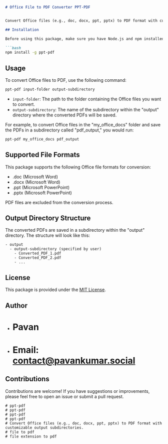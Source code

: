 ```markdown
# Office File to PDF Converter PPT-PDF


Convert Office files (e.g., doc, docx, ppt, pptx) to PDF format with customizable output subdirectories.

## Installation

Before using this package, make sure you have Node.js and npm installed on your system. If not, you can download and install them from [nodejs.org](https://nodejs.org/).

```bash
npm install -g ppt-pdf
```

## Usage

To convert Office files to PDF, use the following command:

```bash
ppt-pdf input-folder output-subdirectory
```

- `input-folder`: The path to the folder containing the Office files you want to convert.
- `output-subdirectory`: The name of the subdirectory within the "output" directory where the converted PDFs will be saved.

For example, to convert Office files in the "my_office_docs" folder and save the PDFs in a subdirectory called "pdf_output," you would run:

```bash
ppt-pdf my_office_docs pdf_output
```

## Supported File Formats

This package supports the following Office file formats for conversion:

- .doc (Microsoft Word)
- .docx (Microsoft Word)
- .ppt (Microsoft PowerPoint)
- .pptx (Microsoft PowerPoint)

PDF files are excluded from the conversion process.

## Output Directory Structure

The converted PDFs are saved in a subdirectory within the "output" directory. The structure will look like this:

```
- output
  - output-subdirectory (specified by user)
    - Converted_PDF_1.pdf
    - Converted_PDF_2.pdf
    - ...
```

## License

This package is provided under the [MIT License](LICENSE).

## Author

- # Pavan
- # Email: contact@pavankumar.social

## Contributions

Contributions are welcome! If you have suggestions or improvements, please feel free to open an issue or submit a pull request.

```
# ppt-pdf
# ppt-pdf
# ppt-pdf
# ppt-pdf
# Convert Office files (e.g., doc, docx, ppt, pptx) to PDF format with customizable output subdirectories.
# file to pdf 
# file extension to pdf
